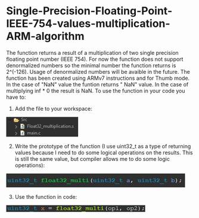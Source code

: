 # Single-Precision-Floating-Point-IEEE-754-values-multiplication-ARM-algorithm
The function returns a result of a multiplication of two single precision floating point number (IEEE 754). For now the function does not support denormalized numbers so the minimal number the function returns is 2^(-126). Usage of denormalized numbers will be avaible in the future.  The function has been created using ARMv7 instructions and for Thumb mode. In the case of "NaN" value the funtion returns " NaN" value. In the case of multiplying inf * 0 the result is NaN.
To use the function in your code you have to:
1) Add the file to your workspace:

![](images/workspace.png)

2) Write the prototype of the function (I use uint32_t as a type of returning values because I need to do some logical operations on the results. This is still the same value, but compiler allows me to do some logic operations):

![](images/prototype.png)

3) Use the function in code:

 ![](images/usage.png)
